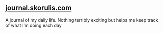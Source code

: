 [journal.skorulis.com](http://journal.skorulis.com)
---------

A journal of my daily life. Nothing terribly exciting but helps me keep track of what I'm doing each day.